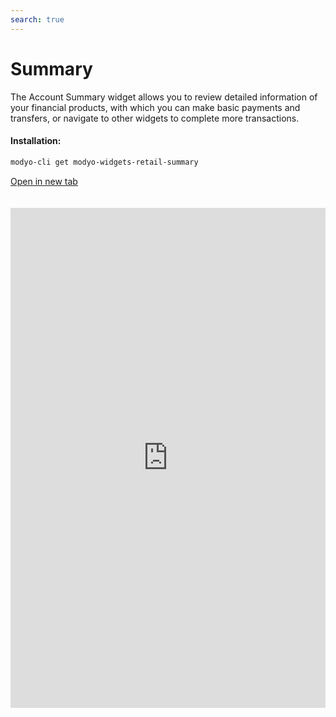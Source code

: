 ```yaml
---
search: true
---
```


# Summary

The Account Summary widget allows you to review detailed information of your financial products, with which you can make basic payments and transfers, or navigate to other widgets to complete more transactions.

#### Installation:

```bash
modyo-cli get modyo-widgets-retail-summary
```

[Open in new tab](https://widgets.modyo.com/retail/summary)

<iframe id="widgetFrame" src="https://widgets.modyo.com/retail/summary" width="100%" frameBorder="0" style="min-height:800px;overflow:auto;margin-top:20px;"/>

### Purpose

The Account Summary presents a customer's financial state within the different products they have with the financial institution (Accounts and Credit Cards).

Each summary presents financial information for a specific product both numerically and graphically.

#### Checking Account

The Checking Account section allows you to see an overview of the available balance amounts and gives you access to transactions such as transfers and movements.

| Feature    | Description                                                                              |
|:-----------------|:-----------------------------------------------------------------------------------------|
| Available Balance | Shows the total available balance in the checking account.                                 |
| Withdrawals     | Allows you to see the total withdrawals within the account.                                            |
| Deposits     | Shows the total credits or deposits made to an account.                  |
| Line of Credit | Displays the line of credit status of the account.                                   |
| Available Balance  | Displays the total amount available on the account line of credit.                   |
| Convey       | Derive to the Transfers Widget for each account.                                       |
| Movements      | Please refer to the Account Movements Widget, to see each of them in detail. |

#### Vista Account

This section has the same functions as the Current Account section. However, it only changes in the Credit Line section, where it is replaced by the latest movements and charges made to the product.

| Feature       | Description                                                                                            |
|:--------------------|:-------------------------------------------------------------------------------------------------------|
| Balance available    | Displays the total available balance in the current account.                                              |
| Total Charges        | View the total charges for each account.                                                         |
| Total Fertilisers        | Displays the total number of credits or deposits that have been made to an account.                               |
| Last moves | Displays a list of the latest moves and charges made to the account, along with their amount and date. |
| Convey          | Derive to the Transfers Widget for each account.                                                     |
| Movements         | Please refer to the Account Movements Widget, to see each of them in detail.               |

#### Credit Cards

Each of the credit cards has its own graphic module, which allows you to see the details of each of them, its used and available amount and the latest moves.
In addition, it separates the national and international quota, including a graph that allows you to see in proportion what is used.

| Feature       | Description                                                                                                                                     |
|:--------------------|:------------------------------------------------------------------------------------------------------------------------------------------------|
| National amount      | Displays the national amount used and authorized, plus a graph indicating the first number in pesos versus the authorized total.        |
| International Amount | Displays the international amount used and authorized, plus a graph indicating the first number versus the authorized total in dollars. |
| Pay               | Please refer to the Card Payment Widget, where you can pay the billed amounts.                                                                 |
| Movements         | Go to the Card Moves Widget, to see each of them in detail.                                                       |

 <script> 

 export default {
 mounted () {

 function setFrameHeightCo (id, ht) {
 var ifrm = document.getElementById (id);
 if (ifrm) {
 ifrm.style.height = ht + 4 + "px";
 }
 }
 //iframed document sends its height using postMessage
 function HandleDoCheightMsg (e) {
 //check origin
 if (e.origin === 'https://widgets.modyo.com') {
 //parse data
 var data = json.parse (e.data);

 console.log ('data: ', data)
 //check data object
 if (data ['doChight']) {
 setFrameHeightCo ('WidgetFrame', data ['DoChight']);
 } else {
 SetFrameHeightCo ('WidgetFrame', 700);
 }
 }
 }

 //assign message handler
 if (Window.addEventListener) {
 Window.addEventListener ('message', HandleDoCheightMSG, false);
 }
 }
 }

 </script> 
